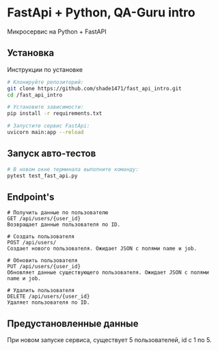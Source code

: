 # FastApi + Python, QA-Guru intro

Микросервис на Python + FastAPI

## Установка

Инструкции по установке

```bash
# Клонируйте репозиторий:
git clone https://github.com/shade1471/fast_api_intro.git
cd /fast_api_intro

# Установите зависимости:
pip install -r requirements.txt

# Запустите сервис FastApi:
uvicorn main:app --reload
```
## Запуск авто-тестов
```bash
# В новом окне терминала выполните команду:
pytest test_fast_api.py

```


## Endpoint's

```
# Получить данные по пользователю
GET /api/users/{user_id}
Возвращает данные пользователя по ID.
```

```
# Создать пользователя
POST /api/users/
Создает нового пользователя. Ожидает JSON с полями name и job.
```

```
# Обновить пользователя
PUT /api/users/{user_id}
Обновляет данные существующего пользователя. Ожидает JSON с полями name и job.
```

```
# Удалить пользователя
DELETE /api/users/{user_id}
Удаляет пользователя по ID.
```
## Предустановленные данные

При новом запуске сервиса, существует 5 пользователей, id c 1 по 5.
